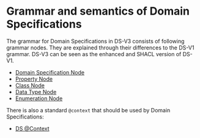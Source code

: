 # Grammar and semantics of Domain Specifications

The grammar for Domain Specifications in DS-V3 consists of following grammar nodes. They are explained through their differences to the DS-V1 grammar. DS-V3 can be seen as the enhanced and SHACL version of DS-V1.

* [Domain Specification Node](./DomainSpecification.md)
* [Property Node](./Property.md)
* [Class Node](./Class.md)
* [Data Type Node](./DataType.md)
* [Enumeration Node](./Enumeration.md)

There is also a standard `@context` that should be used by Domain Specifications:

* [DS @Context](./Context.md)
